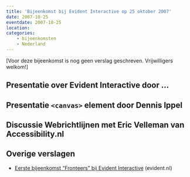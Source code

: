 ```yaml
---
title: 'Bijeenkomst bij Evident Interactive op 25 oktober 2007'
date: 2007-10-25
eventdate: 2007-10-25
location:
categories:
    - bijeenkomsten
    - Nederland
---
```


[Voor deze bijeenkomst is nog geen verslag geschreven. Vrijwilligers welkom!]

## Presentatie over Evident Interactive door ...

## Presentatie `<canvas>` element door Dennis Ippel

## Discussie Webrichtlijnen met Eric Velleman van Accessibility.nl

## Overige verslagen

-   [Eerste bijeenkomst “Fronteers” bij Evident Interactive](http://www.evident.nl/watisnieuw/nieuws_detail.asp?id=316) (evident.nl)
